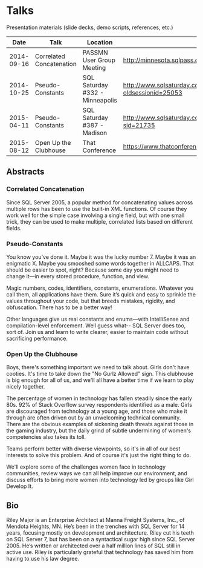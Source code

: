 Talks
=====

Presentation materials (slide decks, demo scripts, references, etc.)

| Date       | Talk                     | Location                                     | URL                                                                     | Notes           |
|------------|--------------------------|----------------------------------------------|-------------------------------------------------------------------------|-----------------|
| 2014-09-16 | Correlated Concatenation | PASSMN User Group Meeting                    | http://minnesota.sqlpass.org                                            | Lightning talk. |
| 2014-10-25 | Pseudo-Constants         | SQL Saturday #332 - Minneapolis              | http://www.sqlsaturday.com/332/Sessions/Details.aspx?oldsessionid=25053 |                 |
| 2015-04-11 | Pseudo-Constants         | SQL Saturday #387 - Madison                  | http://www.sqlsaturday.com/387/Sessions/Details.aspx?sid=21735          |                 |
| 2015-08-12 | Open Up the Clubhouse    | That Conference                              | https://www.thatconference.com/Sessions/Session/7065                    |                 |

## Abstracts

### Correlated Concatenation

Since SQL Server 2005, a popular method for concatenating values across multiple rows has been to use the built-in XML functions. Of course they work well for the simple case involving a single field, but with one small trick, they can be used to make multiple, correlated lists based on different fields.

### Pseudo-Constants

You know you’ve done it. Maybe it was the lucky number 7. Maybe it was an enigmatic X. Maybe you smooshed some words together in ALLCAPS. That should be easier to spot, right? Because some day you might need to change it—in every stored procedure, function, and view.

Magic numbers, codes, identifiers, constants, enumerations. Whatever you call them, all applications have them. Sure it’s quick and easy to sprinkle the values throughout your code, but that breeds mistakes, rigidity, and obfuscation. There has to be a better way!

Other languages give us real constants and enums—with IntelliSense and compilation-level enforcement. Well guess what-- SQL Server does too, sort of. Join us and learn to write clearer, easier to maintain code without sacrificing performance.

### Open Up the Clubhouse

Boys, there's something important we need to talk about. Girls don't have cooties. It's time to take down the "No Gurlz Allowed" sign. This clubhouse is big enough for all of us, and we'll all have a better time if we learn to play nicely together.

The percentage of women in technology has fallen steadily since the early 80s. 92% of Stack Overflow survey respondents identified as a male. Girls are discouraged from technology at a young age, and those who make it through are often driven out by an unwelcoming technical community. There are the obvious examples of sickening death threats against those in the gaming industry, but the daily grind of subtle undermining of women's competencies also takes its toll.

Teams perform better with diverse viewpoints, so it's in all of our best interests to solve this problem. And of course it's just the right thing to do.

We'll explore some of the challenges women face in technology communities, review ways we can all help improve our environment, and discuss efforts to bring more women into technology led by groups like Girl Develop It.

## Bio

Riley Major is an Enterprise Architect at Manna Freight Systems, Inc., of Mendota Heights, MN. He’s been in the trenches with SQL Server for 14 years, focusing mostly on development and architecture. Riley cut his teeth on SQL Server 7, but has been on a syntactical sugar high since SQL Server 2005. He’s written or architected over a half million lines of SQL still in active use. Riley is particularly grateful that technology has saved him from having to use his law degree.